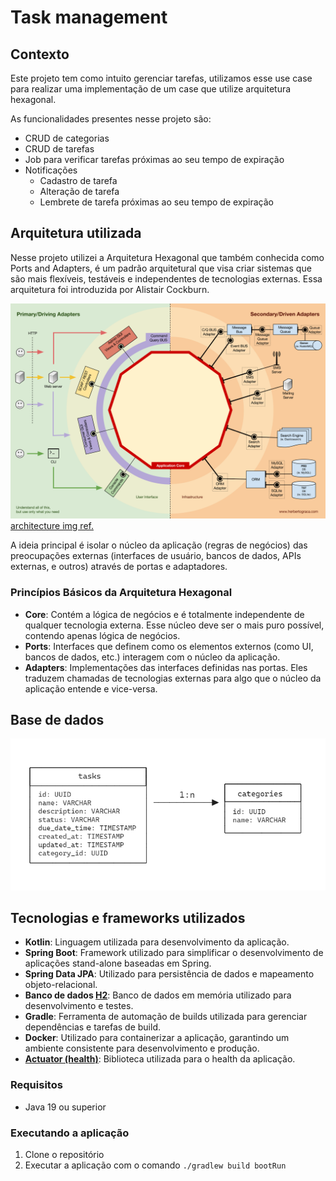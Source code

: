 # Task management

## Contexto

Este projeto tem como intuito gerenciar tarefas, utilizamos esse use case para realizar uma implementação de um case que utilize arquitetura hexagonal. 

As funcionalidades presentes nesse projeto são:
- CRUD de categorias
- CRUD de tarefas
- Job para verificar tarefas próximas ao seu tempo de expiração
- Notificações
  - Cadastro de tarefa
  - Alteração de tarefa
  - Lembrete de tarefa próximas ao seu tempo de expiração


## Arquitetura utilizada
Nesse projeto utilizei a Arquitetura Hexagonal que também conhecida como Ports and Adapters, é um padrão arquitetural que visa criar sistemas que são mais flexíveis, testáveis e independentes de tecnologias externas. Essa arquitetura foi introduzida por Alistair Cockburn.

![architecture.png](images/architecture.png)
[architecture img ref.](https://herbertograca.com/2017/11/16/explicit-architecture-01-ddd-hexagonal-onion-clean-cqrs-how-i-put-it-all-together/)

A ideia principal é isolar o núcleo da aplicação (regras de negócios) das preocupações externas (interfaces de usuário, bancos de dados, APIs externas, e outros) através de portas e adaptadores.

### Princípios Básicos da Arquitetura Hexagonal
- **Core**: Contém a lógica de negócios e é totalmente independente de qualquer tecnologia externa. Esse núcleo deve ser o mais puro possível, contendo apenas lógica de negócios.
- **Ports**: Interfaces que definem como os elementos externos (como UI, bancos de dados, etc.) interagem com o núcleo da aplicação.
- **Adapters**: Implementações das interfaces definidas nas portas. Eles traduzem chamadas de tecnologias externas para algo que o núcleo da aplicação entende e vice-versa.

## Base de dados
![database.png](images/rename.png)

## Tecnologias e frameworks utilizados
- **Kotlin**: Linguagem utilizada para desenvolvimento da aplicação.
- **Spring Boot**: Framework utilizado para simplificar o desenvolvimento de aplicações stand-alone baseadas em Spring.
- **Spring Data JPA**: Utilizado para persistência de dados e mapeamento objeto-relacional.
- **Banco de dados [H2](http://localhost:8080/h2-console)**: Banco de dados em memória utilizado para desenvolvimento e testes.
- **Gradle**: Ferramenta de automação de builds utilizada para gerenciar dependências e tarefas de build.
- **Docker**: Utilizado para containerizar a aplicação, garantindo um ambiente consistente para desenvolvimento e produção.
- **[Actuator (health)](http://localhost:8080/actuator/health)**: Biblioteca utilizada para o health da aplicação.

### Requisitos
- Java 19 ou superior

### Executando a aplicação
1. Clone o repositório
2. Executar a aplicação com o comando `./gradlew build bootRun`
